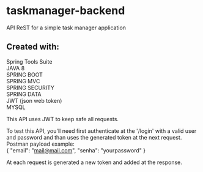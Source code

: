 # taskmanager-backend
API ReST for a simple task manager application

## Created with:  
Spring Tools Suite  
JAVA 8  
SPRING BOOT  
SPRING MVC  
SPRING SECURITY  
SPRING DATA  
JWT (json web token)  
MYSQL  
  
 
This API uses JWT to keep safe all requests.  
  
  
To test this API, you'll need first authenticate at the '/login' with a valid user and password and than uses the generated token at the next request.  
Postman payload example:  
{
    "email": "mail@mail.com",
    "senha": "yourpassword"
}  

At each request is generated a new token and added at the response.    

